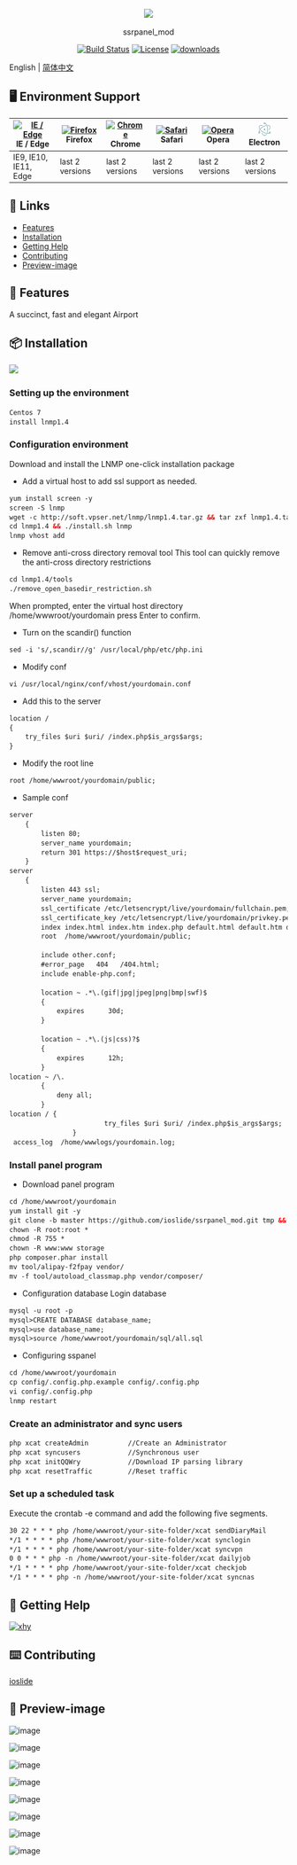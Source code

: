 <p align="center">
  <a href="https://xhy.im">
    <img width="200" src="https://my20889938-1255793964.cos.ap-chengdu.myqcloud.com/ssrlogo.png">
  </a>
</p>
<div align="center">
	
ssrpanel_mod
	
[![Build Status](https://travis-ci.org/philc/vimium.svg?branch=master)](https://xhy.im)
[![License](https://img.shields.io/npm/l/mithril.svg)](https://xhy.im/legal-notice/index.html)
[![downloads](http://img.shields.io/npm/dm/antd.svg?style=flat-square)](https://my20889938-1255793964.cos.ap-chengdu.myqcloud.com/)

</div>

English | [简体中文](README-zh_CN.md)

## 🖥 Environment Support

| [<img src="https://raw.githubusercontent.com/alrra/browser-logos/master/src/edge/edge_48x48.png" alt="IE / Edge" width="24px" height="24px" />](http://godban.github.io/browsers-support-badges/)</br>IE / Edge | [<img src="https://raw.githubusercontent.com/alrra/browser-logos/master/src/firefox/firefox_48x48.png" alt="Firefox" width="24px" height="24px" />](http://godban.github.io/browsers-support-badges/)</br>Firefox | [<img src="https://raw.githubusercontent.com/alrra/browser-logos/master/src/chrome/chrome_48x48.png" alt="Chrome" width="24px" height="24px" />](http://godban.github.io/browsers-support-badges/)</br>Chrome | [<img src="https://raw.githubusercontent.com/alrra/browser-logos/master/src/safari/safari_48x48.png" alt="Safari" width="24px" height="24px" />](http://godban.github.io/browsers-support-badges/)</br>Safari | [<img src="https://raw.githubusercontent.com/alrra/browser-logos/master/src/opera/opera_48x48.png" alt="Opera" width="24px" height="24px" />](http://godban.github.io/browsers-support-badges/)</br>Opera | [<img src="https://raw.githubusercontent.com/alrra/browser-logos/master/src/electron/electron_48x48.png" alt="Electron" width="24px" height="24px" />](http://godban.github.io/browsers-support-badges/)</br>Electron |
| --------- | --------- | --------- | --------- | --------- | --------- |
| IE9, IE10, IE11, Edge| last 2 versions| last 2 versions| last 2 versions| last 2 versions| last 2 versions

## 🔗 Links
- [Features](#Features)
- [Installation](#installation)
- [Getting Help](#getting-help)
- [Contributing](#contributing)
- [Preview-image](#preview-image)

## 💎 Features
A succinct, fast and elegant Airport

## 📦 Installation
<p align="left">
  <a href="#">
    <img width="150" src="https://my20889938-1255793964.cos.ap-chengdu.myqcloud.com/open-in-broswer.svg">
  </a>
</p>

### Setting up the environment

```html
Centos 7
install lnmp1.4
```

### Configuration environment
Download and install the LNMP one-click installation package
  * Add a virtual host to add ssl support as needed.
  
```html
yum install screen -y
screen -S lnmp
wget -c http://soft.vpser.net/lnmp/lnmp1.4.tar.gz && tar zxf lnmp1.4.tar.gz
cd lnmp1.4 && ./install.sh lnmp
lnmp vhost add
```

  * Remove anti-cross directory removal tool
This tool can quickly remove the anti-cross directory restrictions

```html
cd lnmp1.4/tools
./remove_open_basedir_restriction.sh
```

When prompted, enter the virtual host directory /home/wwwroot/yourdomain
press Enter to confirm.

  * Turn on the scandir() function
```html
sed -i 's/,scandir//g' /usr/local/php/etc/php.ini
```

  * Modify conf
```html
vi /usr/local/nginx/conf/vhost/yourdomain.conf
```
  * Add this to the server
```html
location / 
{
	try_files $uri $uri/ /index.php$is_args$args;		                
}
```
  * Modify the root line
```html
root /home/wwwroot/yourdomain/public;
```

  * Sample conf
```html
server
    {
        listen 80;
        server_name yourdomain;
        return 301 https://$host$request_uri;
    }
server
    {
        listen 443 ssl;
        server_name yourdomain;
        ssl_certificate /etc/letsencrypt/live/yourdomain/fullchain.pem;
        ssl_certificate_key /etc/letsencrypt/live/yourdomain/privkey.pem;
        index index.html index.htm index.php default.html default.htm default.php;
        root  /home/wwwroot/yourdomain/public;

        include other.conf;
        #error_page   404   /404.html;
        include enable-php.conf;

        location ~ .*\.(gif|jpg|jpeg|png|bmp|swf)$
        {
            expires      30d;
        }

        location ~ .*\.(js|css)?$
        {
            expires      12h;
        }
location ~ /\.
        {
            deny all;
        }
location / {
                        try_files $uri $uri/ /index.php$is_args$args;
                }
 access_log  /home/wwwlogs/yourdomain.log;
```
### Install panel program
  * Download panel program
```html
cd /home/wwwroot/yourdomain
yum install git -y
git clone -b master https://github.com/ioslide/ssrpanel_mod.git tmp && mv tmp/.git . && rm -rf tmp && git reset --hard
chown -R root:root *
chmod -R 755 *
chown -R www:www storage
php composer.phar install
mv tool/alipay-f2fpay vendor/
mv -f tool/autoload_classmap.php vendor/composer/
```

  * Configuration database
Login database
```html
mysql -u root -p                                
mysql>CREATE DATABASE database_name;            
mysql>use database_name;                      
mysql>source /home/wwwroot/yourdomain/sql/all.sql  
```
  * Configuring sspanel
  
```html
cd /home/wwwroot/yourdomain
cp config/.config.php.example config/.config.php
vi config/.config.php
lnmp restart
```
### Create an administrator and sync users
```html
php xcat createAdmin          //Create an Administrator
php xcat syncusers            //Synchronous user
php xcat initQQWry            //Download IP parsing library
php xcat resetTraffic         //Reset traffic
```
### Set up a scheduled task
Execute the crontab -e command and add the following five segments.
```html
30 22 * * * php /home/wwwroot/your-site-folder/xcat sendDiaryMail 
*/1 * * * * php /home/wwwroot/your-site-folder/xcat synclogin
*/1 * * * * php /home/wwwroot/your-site-folder/xcat syncvpn
0 0 * * * php -n /home/wwwroot/your-site-folder/xcat dailyjob
*/1 * * * * php /home/wwwroot/your-site-folder/xcat checkjob    
*/1 * * * * php -n /home/wwwroot/your-site-folder/xcat syncnas
```

## 🔨 Getting Help

<p align="left">
	<a href="mailto:hello@ioslide.com">
		<img src="https://github.com/ioslide/image/blob/master/xhylogo.svg" alt="xhy">
	</a>
</p>

## ⌨️ Contributing
[ioslide](https://github.com/ioslide) 

## 🚀 Preview-image

![image](https://github.com/ioslide/image/blob/master/user_shop%20(1).png)

![image](https://github.com/ioslide/image/blob/master/1.gif)

![image](https://github.com/ioslide/image/blob/master/1.jpg)

![image](https://github.com/ioslide/image/blob/master/3.gif)

![image](https://github.com/ioslide/image/blob/master/QQ截图20190117135322.jpg)

![image](https://github.com/ioslide/image/blob/master/QQ截图20190117135412.jpg)

![image](https://github.com/ioslide/image/blob/master/QQ截图20190117135426.jpg)

![image](https://github.com/ioslide/image/blob/master/QQ截图20190117135808.jpg)

